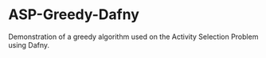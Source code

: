 # ASP-Greedy-Dafny
 Demonstration of a greedy algorithm used on the Activity Selection Problem using Dafny.
